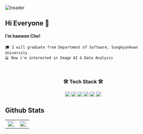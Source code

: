 ![header](https://capsule-render.vercel.app/api?type=soft&color=auto&height=150&section=header&text=HaeWonCho&fontSize=70&animation=twinkling)

## Hi Everyone 👋  
####  I’m haewon Cho!    
    🎓 I will graduate from Department of Software, Sungkyunkwan University   
    💻 Now i'm interested in Image AI & Data Analysis

<br/>  

<h3 align="center">🛠 Tech Stack 🛠</h3>
<p align="center">
<img src="https://img.shields.io/badge/Python-3766AB?style=flat-square&logo=Python&logoColor=white"/></a>
<img src="https://img.shields.io/badge/Java-007396?style=flat-square&logo=Java&logoColor=white"/></a>
<img src="https://img.shields.io/badge/C++-00599C?style=flat-square&logo=C%2B%2B&logoColor=white"/></a>
<img src="https://img.shields.io/badge/C-A8B9CC?style=flat-square&logo=C&logoColor=white"/></a>
<img src="https://img.shields.io/badge/Java-ffb13b?style=flat-square&logo=java&logoColor=white"/></a>
<img src="https://img.shields.io/badge/Android-32CD32?style=flat-square&logo=Android&logoColor=white"/></a>
</p>

    
## Github Stats  
    
<table><tr><td valign="top" width="50%">

<img src="https://github-readme-stats.vercel.app/api?username=sala0320&show_icons=true&count_private=true&hide_border=true" align="left" style="width: 100%" />

</td><td valign="top" width="50%">

<img src="https://github-readme-stats.vercel.app/api/top-langs/?username=sala0320&hide_border=true&layout=compact" align="left" style="width: 100%" />

</td></tr></table>  

<br/>  
